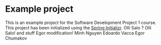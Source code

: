 # Example project

This is an example project for the Software Development Project 1 course. This project has been initialized using the [Spring Initializr](https://start.spring.io/).
Olli Salo ?
Olli Salo! and stuff
Egor modification!
Minh Nguyen
Edoardo Vacca
Egor Chumakov
